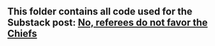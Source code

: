 ## This folder contains all code used for the Substack post: [No, referees do not favor the Chiefs](https://tbanalysis.substack.com/p/no-referees-do-not-favor-the-chiefs)
